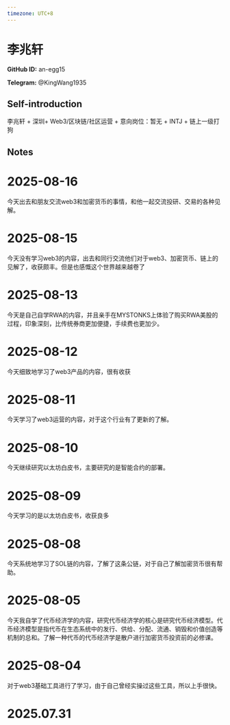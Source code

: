 ```yaml
---
timezone: UTC+8
---
```


# 李兆轩

**GitHub ID:** an-egg15

**Telegram:** @KingWang1935

## Self-introduction

李兆轩 + 深圳+ Web3/区块链/社区运营 + 意向岗位：暂无 + INTJ + 链上一级打狗

## Notes

<!-- Content_START -->
# 2025-08-16

今天出去和朋友交流web3和加密货币的事情，和他一起交流投研、交易的各种见解。

# 2025-08-15

今天没有学习web3的内容，出去和同行交流他们对于web3、加密货币、链上的见解了，收获颇丰。但是也感慨这个世界越来越卷了

# 2025-08-13

今天是自己自学RWA的内容，并且亲手在MYSTONKS上体验了购买RWA美股的过程，印象深刻，比传统券商更加便捷，手续费也更加少。

# 2025-08-12

今天细致地学习了web3产品的内容，很有收获

# 2025-08-11

今天学习了web3运营的内容，对于这个行业有了更新的了解。

# 2025-08-10

今天继续研究以太坊白皮书，主要研究的是智能合约的部署。

# 2025-08-09

今天学习的是以太坊白皮书，收获良多

# 2025-08-08

今天系统地学习了SOL链的内容，了解了这条公链，对于自己了解加密货币很有帮助。

# 2025-08-05

今天我自学了代币经济学的内容，研究代币经济学的核心是研究代币经济模型。代币经济模型是指代币在生态系统中的发行、供给、分配、流通、销毁和价值创造等机制的总和。了解一种代币的代币经济学是散户进行加密货币投资前的必修课。

# 2025-08-04

对于web3基础工具进行了学习，由于自己曾经实操过这些工具，所以上手很快。


# 2025.07.31


<!-- Content_END -->
